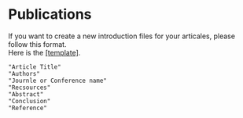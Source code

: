 # Publications

If you want to create a new introduction files for your articales, please follow this format.  
Here is the [[template]](https://github.com/GDAOSU/Publications/blob/main/TEMPLATE.md).

    "Article Title"
    "Authors"
    "Journle or Conference name"
    "Recsources"
    "Abstract"
    "Conclusion"
    "Reference"
